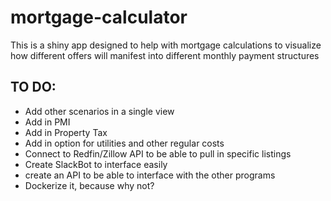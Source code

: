 # mortgage-calculator

This is a shiny app designed to help with mortgage calculations to visualize how different offers will manifest into different monthly payment structures


## TO DO:
* Add other scenarios in a single view
* Add in PMI 
* Add in Property Tax
* Add in option for utilities and other regular costs
* Connect to Redfin/Zillow API to be able to pull in specific listings
* Create SlackBot to interface easily
* create an API to be able to interface with the other programs
* Dockerize it, because why not?
